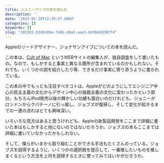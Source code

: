 ```yaml
---
title: ジョニーアイブの本を読んだ
description: ''
date: '2015-01-19T12:39:57.000Z'
categories: []
keywords: []
slug: "201501-5340c06e-7a8b-49a5-aae1-6d3b63d307f4"
---
```

Appleのリードデザイナー、ジョナサンアイブについての本を読んだ。

この本は、[Cult of Mac](http://www.cultofmac.com) というWEBサイトの編集人が、独自調査をして書いたもの。なので、もしかすると事実と異なる箇所が含まれているのかもしれない。それでも、いくつかの説を紹介したり等、できるだけ事実に寄り添うように書かれている。

この本の中でもっとも注目すべきコトは、Appleがどのようにしてエンジニア中心の民主主義の文化からデザイン中心の独裁主義の文化に変わったかという部分。もちろんiPod発売以後の輝かしい功績も面白いのだけれども、ジョニーがロンドンからクパチーノに引っ越し、ジョブズが復帰し、そして変化が起きるまでの一連の流れはとても興味深い。

いろいろな見方はあると思うけれども、Appleの新製品開発をここまで詳細に書いた本はもしかすると他にないのではないだろうか。ジョブズの本もここまでは詳細に書いていなかったかもしれない。

そして、僕らがいまから取り組むことができる手法もたくさんのっている。ジョブズを説得するように、いくつかの選択肢を提示して、一番推したいものを推しまくるという方法を上司を説得するときに使ってみてはいかがだろうか。